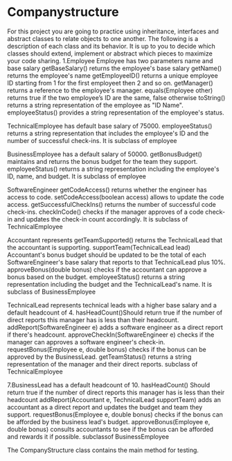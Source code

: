 # Companystructure
For this project you are going to practice using inheritance, interfaces and abstract classes to relate objects
to one another. The following is a description of each class and its behavior. It is up to you to decide which
classes should extend, implement or abstract which pieces to maximize your code sharing.
1.Employee Employee has two parameters name and base salary getBaseSalary() returns the employee's base salary getName() returns the employee's name getEmployeeID() returns a unique employee ID starting from 1 for the first employeet then 2 and so on. getManager() returns a reference to the employee's manager. equals(Employee other) returns true if the two employee’s ID are the same, false otherwise toString() returns a string representation of the employee as "ID Name". employeeStatus() provides a string representation of the employee's status.

TechnicalEmployee has default base salary of 75000. employeeStatus() returns a string representation that includes the employee's ID and the number of successful check-ins. It is subclass of employee

BusinessEmployee has a default salary of 50000. getBonusBudget() maintains and returns the bonus budget for the team they support. employeeStatus() returns a string representation including the employee's ID, name, and budget. It is subclass of employee

SoftwareEngineer getCodeAccess() returns whether the engineer has access to code. setCodeAccess(boolean access) allows to update the code access. getSuccessfulCheckIns() returns the number of successful code check-ins. checkInCode() checks if the manager approves of a code check-in and updates the check-in count accordingly. It is subclass of TechnicalEmployee

Accountant represents getTeamSupported() returns the TechnicalLead that the accountant is supporting. supportTeam(TechnicalLead lead) Accountant's bonus budget should be updated to be the total of each SoftwareEngineer's base salary that reports to that TechnicalLead plus 10%. approveBonus(double bonus) checks if the accountant can approve a bonus based on the budget. employeeStatus() returns a string representation including the budget and the TechnicalLead's name. It is subclass of BusinessEmployee

TechnicalLead represents technical leads with a higher base salary and a default headcount of 4. hasHeadCount()Should return true if the number of direct reports this manager has is less than their headcount. addReport(SoftwareEngineer e) adds a software engineer as a direct report if there's headcount. approveCheckIn(SoftwareEngineer e) checks if the manager can approves a software engineer's check-in. requestBonus(Employee e, double bonus) checks if the bonus can be approved by the BusinessLead. getTeamStatus() returns a string representation of the manager and their direct reports. subclass of TechnicalEmployee

7.BusinessLead has a default headcount of 10. hasHeadCount() Should return true if the number of direct reports this manager has is less than their headcount addReport(Accountant e, TechnicalLead supportTeam) adds an accountant as a direct report and updates the budget and team they support. requestBonus(Employee e, double bonus) checks if the bonus can be afforded by the business lead's budget. approveBonus(Employee e, double bonus) consults accountants to see if the bonus can be afforded and rewards it if possible. subclassof BusinessEmployee

The CompanyStructure class contains the main method for testing.
